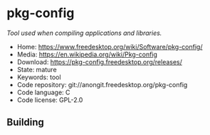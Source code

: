 # pkg-config

_Tool used when compiling applications and libraries._

- Home: https://www.freedesktop.org/wiki/Software/pkg-config/
- Media: https://en.wikipedia.org/wiki/Pkg-config
- Download: https://pkg-config.freedesktop.org/releases/
- State: mature
- Keywords: tool
- Code repository: git://anongit.freedesktop.org/pkg-config
- Code language: C
- Code license: GPL-2.0

## Building
